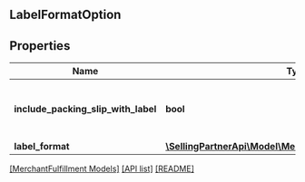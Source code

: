 ## LabelFormatOption

## Properties

Name | Type | Description | Notes
------------ | ------------- | ------------- | -------------
**include_packing_slip_with_label** | **bool** | When true, include a packing slip with the label. | [optional]
**label_format** | [**\SellingPartnerApi\Model\MerchantFulfillment\LabelFormat**](LabelFormat.md) |  | [optional]

[[MerchantFulfillment Models]](../) [[API list]](../../Api) [[README]](../../../README.md)
